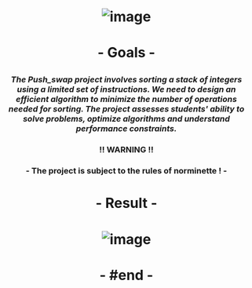 # <p align="center"> ![image](https://github.com/ChrstphrChevalier/42Lausanne/assets/146819291/710c6a53-0b83-40a8-9e97-bf9c59bd1c11) </p>

# <p align="center"> - Goals - </p>

### <p align="center"> *The Push_swap project involves sorting a stack of integers using a limited set of instructions. We need to design an efficient algorithm to minimize the number of operations needed for sorting. The project assesses students' ability to solve problems, optimize algorithms and understand performance constraints.* </p>

### <p align="center"> !! **WARNING** !! </p>

### <p align="center"> - The project is subject to the rules of norminette ! - </p>

# <p align="center"> - Result - </p>

# <p align="center"> ![image](https://github.com/ChrstphrChevalier/42Lausanne/assets/146819291/3ebe0c0d-f2f1-4c1a-adbd-6d5ce43627fd) </p>

# <p align="center"> - #end - </p>
